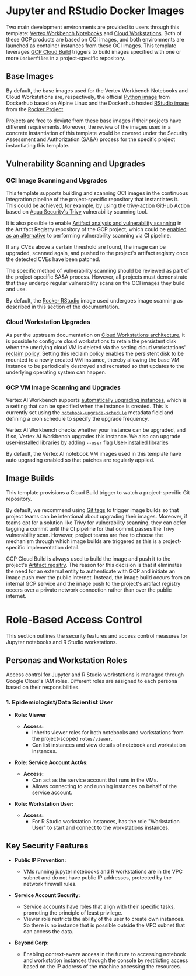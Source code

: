 # Jupyter and RStudio Docker Images

Two main development environments are provided to users through this template: [Vertex Workbench Notebooks](https://cloud.google.com/vertex-ai-notebooks?hl=en) and [Cloud Workstations](https://cloud.google.com/workstations?hl=en). Both of these GCP products are based on OCI images, and both environments are launched as container instances from these OCI images. This template leverages [GCP Cloud Build](https://cloud.google.com/build?hl=en) triggers to build images specified with one or more `Dockerfile`s in a project-specific repository.

## Base Images

By default, the base images used for the Vertex Workbench Notebooks and Cloud Workstations are, respectively, the official [Python image](https://hub.docker.com/_/python) from Dockerhub based on Alpine Linux and the Dockerhub hosted [RStudio image](https://hub.docker.com/r/rocker/rstudio/tags) from the [Rocker Project](https://rocker-project.org/).

Projects are free to deviate from these base images if their projects have different requirements. Moreover, the review of the images used in a concrete instantiation of this template would be covered under the Security Assessment and Authorization (SA&A) process for the specific project instantiating this template.

## Vulnerability Scanning and Upgrades

### OCI Image Scanning and Upgrades

This template supports building and scanning OCI images in the continuous integration pipeline of the project-specific repository that instantiates it. This could be achieved, for example, by using the [trivy-action](https://github.com/aquasecurity/trivy-action) GitHub Action based on [Aqua Security's Trivy](https://github.com/aquasecurity/trivy) vulnerability scanning tool.

It is also possible to enable [Artifact analysis and vulnerability scanning](https://cloud.google.com/artifact-registry/docs/analysis) in the Artifact Registry repository of the GCP project, which could be [enabled as an alternative](https://github.com/hashicorp/terraform-provider-google/issues/7644) to performing vulnerability scanning via CI pipeline.

If any CVEs above a certain threshold are found, the image can be upgraded, scanned again, and pushed to the project's artifact registry once the detected CVEs have been patched.

The specific method of vulnerability scanning should be reviewed as part of the project-specific SA&A process. However, all projects must demonstrate that they undergo regular vulnerability scans on the OCI images they build and use.

By default, the [Rocker RStudio](https://rocker-project.org/images/versioned/rstudio.html) image used undergoes image scanning as described in this section of the documentation.

### Cloud Workstation Upgrades

As per the upstream documentation on [Cloud Workstations architecture](https://cloud.google.com/workstations/docs/architecture#vpc-network), it is possible to configure cloud workstations to retain the persistent disk when the unerlying cloud VM is deleted via the setting cloud workstations' [reclaim policy](https://cloud.google.com/workstations/docs/customize-development-environment#reclaimpolicy). Setting this reclaim policy enables the persistent disk to be mounted to a newly created VM instance, thereby allowing the base VM instance to be periodically destroyed and recreated so that updates to the underlying operating system can happen.

### GCP VM Image Scanning and Upgrades

Vertex AI Workbench supports [automatically upgrading instances](https://cloud.google.com/vertex-ai/docs/workbench/user-managed/upgrade#automatic_upgrade), which is a setting that can be specified when the instance is created. This is currently set using the [`notebook-upgrade-schedule`](https://github.com/PHACDataHub/infra-core/blob/vertex-template/vertex-workbench-template/notebooks.tf#L38) metadata field and defining a cron schedule to specify the upgrade frequency.

Vertex AI Workbench checks whether your instance can be upgraded, and if so, Vertex AI Workbench upgrades this instance. We also can upgrade user-installed libraries by adding ```--user``` flag [User-installed libraries](https://cloud.google.com/vertex-ai/docs/workbench/user-managed/upgrade#user-installed-libraries)

By default, the Vertex AI notebook VM images used in this template have auto upgrading enabled so that patches are regularly applied.

## Image Builds

This template provisions a Cloud Build trigger to watch a project-specific Git repository. 

By default, we recommend using [Git tags](https://git-scm.com/book/en/v2/Git-Basics-Tagging) to trigger image builds so that project teams can be intentional about upgrading their images. Moreover, if teams opt for a solution like Trivy for vulnerability scanning, they can defer tagging a commit until the CI pipeline for that commit passes the Trivy vulnerability scan. However, project teams are free to choose the mechanism through which image builds are triggered as this is a project-specific implementation detail.

GCP Cloud Build is always used to build the image and push it to the project's [Artifact regsitry](https://cloud.google.com/artifact-registry). The reason for this decision is that it eliminates the need for an external entity to authenticate with GCP and initiate an image push over the public internet. Instead, the image build occurs from an internal GCP service and the image push to the project's artifact registry occers over a private network connection rather than over the public internet.

# Role-Based Access Control

This section outlines the security features and access control measures for Jupyter notebooks and R Studio workstations.

## Personas and Workstation Roles

Access control for Jupyter and R Studio workstations is managed through Google Cloud's IAM roles. Different roles are assigned to each persona based on their responsibilities.

### 1. Epidemiologist/Data Scientist User

- **Role: Viewer**
  - **Access:**
    - Inherits viewer roles for both notebooks and workstations from the project-scoped `roles/viewer`.
    - Can list instances and view details of notebook and workstation instances.

- **Role: Service Account ActAs:**
  - **Access:**
    - Can act as the service account that runs in the VMs.
    - Allows connecting to and running instances on behalf of the service account.

- **Role: Workstation User:**
  - **Access:**
     - For R Studio workstation instances, has the role "Workstation User" to start and connect to the workstations instances.

## Key Security Features

- **Public IP Prevention:**
  - VMs running jupyter notebooks and R workstations are in the VPC subnet and do not have public IP addresses, protected by the network firewall rules.

- **Service Account Security:**
  - Service accounts have roles that align with their specific tasks, promoting the principle of least privilege.
  - Viewer role restricts the ability of the user to create own instances. So there is no instance that is possible outside the VPC subnet that can access the data.

- **Beyond Corp:**
  - Enabling context-aware access in the future to accessing notebook and workstation instances through the console by restricting access based on the IP address of the machine accessing the resources.

